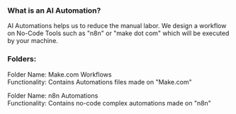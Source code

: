 ### What is an AI Automation?
AI Automations helps us to reduce the manual labor. We design a workflow on No-Code Tools such as "n8n" or "make dot com" which will be executed by your machine.

### Folders:
Folder Name: Make.com Workflows <br>
Functionality: Contains Automations files made on "Make.com" <br>

Folder Name: n8n Automations <br>
Functionality: Contains no-code complex automations made on "n8n" <br>
